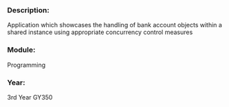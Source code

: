### Description: 
Application which showcases the handling of bank account objects within a shared instance using appropriate concurrency control measures

### Module: 
Programming

### Year: 
3rd Year GY350